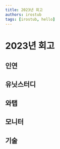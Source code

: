 ```yaml
---
title: 2023년 회고
authors: irostub
tags: [irostub, hello]
---
```

<!-- 

slug : URL 경로를 명시
title : 제목을 명시
authors : 작성자 속성
 - name : 작성자 명
   title : 작성자 설명
   url : name 을 눌렀을 때 전환할 링크
   image_url : 작성자 콘
tag : 이 글의 tag 분류
-->

# 2023년 회고

## 인연

## 유닛스터디

## 와탭

## 모니터

## 기술

## 